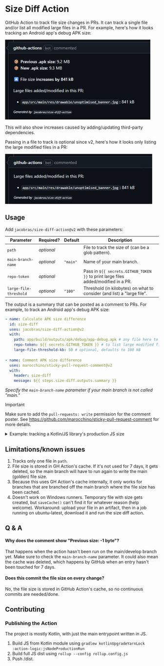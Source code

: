 # Size Diff Action

GitHub Action to track file size changes in PRs. It can track a single file and/or list all modified large files in a
PR. For example, here's how it looks tracking an Android app's debug APK size:

![](docs/screenshot.png)

This will also show increases caused by adding/updating third-party dependencies.

Passing in a file to track is optional since v2, here's how it looks only listing the large modified files in a PR:

![](docs/screenshot_large_files_only.png)

## Usage

Add `jacobras/size-diff-action@v2` with these parameters:

| Parameter              | Required?  | Default  | Description                                                                        |
|------------------------|------------|----------|------------------------------------------------------------------------------------|
| `path`                 | _optional_ |          | File to track the size of (can be a glob pattern).                                 |
| `main-branch-name`     | _optional_ | `"main"` | Name of your main branch.                                                          |
| `repo-token`           | _optional_ |          | Pass in `${{ secrets.GITHUB_TOKEN }}` to print large files added/modified in a PR. |
| `large-file-threshold` | _optional_ | `"100"`  | Threshold (in kilobytes) on what to consider (and list) a "large file".            |

The output is a summary that can be posted as a comment to PRs. For example, to track an Android app's debug APK size:

```yml
- name: Calculate APK size difference
  id: size-diff
  uses: jacobras/size-diff-action@v2
  with:
    path: app/build/outputs/apk/debug/app-debug.apk # any file here to track
    repo-token: ${{ secrets.GITHUB_TOKEN }} # to list large modified files in a PR
    large-file-threshold-kb: 50 # optional, defaults to 100 kB

- name: Comment APK size difference
  uses: marocchino/sticky-pull-request-comment@v2
  with:
    header: size-diff
    message: ${{ steps.size-diff.outputs.summary }}
```

_Specify the `main-branch-name` parameter if your main branch is not called "main."_

> [!IMPORTANT]
> Make sure to add the `pull-requests: write` permission for the comment poster.
> See https://github.com/marocchino/sticky-pull-request-comment for more details.

<details>
<summary>Example: tracking a Kotlin/JS library's production JS size</summary>

```yml
- name: Build production JS file for size comparison
  run: ./gradlew compileProductionExecutableKotlinJs

- name: Calculate JS size difference
  id: size-diff
  uses: jacobras/size-diff-action@v2
  with:
    path: build/js/packages/composeApp/kotlin/Human-Readable.js

- name: Comment JS size difference
  uses: marocchino/sticky-pull-request-comment@v2
  with:
    header: size-diff
    message: ${{ steps.size-diff.outputs.summary }}
```

</details>

## Limitations/known issues

1. Tracks only one file in `path`.
2. File size is stored in GH Action's cache. If it's not used for 7 days, it gets deleted, so the main branch will have
   to run again to write the main (golden) file size.
3. Because this uses GH Action's cache internally, it only works for branches that are branched off the main branch
   where the file size has been cached.
4. Doesn't work on Windows runners. Temporary file with size gets created, but `saveCache()` can't find it for whatever
   reason (help welcome). Workaround: upload your file in an artifact, then in a job running on ubuntu-latest, download
   it and run the size diff action.

## Q & A

#### Why does the comment show "Previous size: -1 byte"?

That happens when the action hasn't been run on the main/develop branch yet. Make sure to check the `main-branch-name`
parameter. It could also mean the cache was deleted, which happens by GitHub when an entry hasn't been touched for 7
days.

#### Does this commit the file size on every change?

No, the file size is stored in GitHub Action's cache, so no continuous commits are needed/done.

## Contributing

### Publishing the Action

The project is mostly Kotlin, with just the main entrypoint written in JS.

1. Build JS from Kotlin module using `gradlew kotlinUpgradeYarnLock :action-logic:jsNodeProductionRun`
2. Build full JS dist using `rollup --config rollup.config.js`
3. Push /dist.